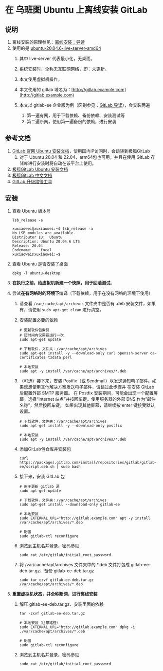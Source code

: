# 在 乌班图 Ubuntu 上离线安装 GitLab

## 说明

1. 离线安装的原理参见：[离线安装：导读](/offline/guide.md)
2. 使用的是 [ubuntu-20.04.6-live-server-amd64](https://releases.ubuntu.com/20.04/ubuntu-20.04.6-live-server-amd64.iso)
    1. 其中 live-server 代表最小化，无桌面。
    2. 系统安装时，全称无互联网网络，即：未更新。
    3. 本文使用虚拟机操作。
    4. 本文使用的 gitlab 域名为：[http://gitlab.example.com](http://gitlab.example.com)
    5. 本文以 gitlab-ee 企业版为例（区别参见：[GitLab 导读](/docs/guide/gitlab.md)），会安装两遍

        1. 第一遍有网，用于下载依赖、备份依赖、安装测试等
        2. 第二遍断网，使用第一遍备份的依赖，进行安装

## 参考文档

1. [GitLab 官网 Ubuntu 安装文档](https://about.gitlab.com/install/#ubuntu)，使用国内IP访问时，会跳转到极狐GitLab
    1. 对于 Ubuntu 20.04 和 22.04，arm64包也可用，并且在使用 GitLab 存储库进行安装时将自动在该平台上使用。
2. [极狐GitLab Ubuntu 安装文档](https://gitlab.cn/install/#ubuntu)
3. [极狐GitLab 中文文档](https://docs.gitlab.cn/)
4. [GitLab 升级路径工具](https://gitlab-com.gitlab.io/support/toolbox/upgrade-path/)

## 安装

1. 查看 Ubuntu 版本号

   ```shell
   lsb_release -a
   ```

   ```shell
   xuxiaowei@xuxiaowei:~$ lsb_release -a
   No LSB modules are available.
   Distributor ID:	Ubuntu
   Description:	Ubuntu 20.04.6 LTS
   Release:	20.04
   Codename:	focal
   xuxiaowei@xuxiaowei:~$ 
   ```

2. 查看 Ubuntu 是否安装了桌面

   ```shell
   dpkg -l ubuntu-desktop
   ```

3. **在执行之前，给虚拟机新建一个快照，用于回滚测试**。
4. 尝试**在有网络时的环境下**编译（下载依赖，用于在没有网络的环境下使用）
    1. 请查看 `/var/cache/apt/archives` 文件夹中是否有 .deb 安装文件，如果有，请使用 `sudo apt-get clean` 进行清空。
    2. 安装配置必要的依赖

       ```shell
       # 更新软件包索引
       # 短时间内仅需要运行一次
       sudo apt-get update
       
       # 下载软件，文件夹：/var/cache/apt/archives
       sudo apt-get install -y --download-only curl openssh-server ca-certificates tzdata perl
       
       # 本地安装
       sudo apt -y install /var/cache/apt/archives/*.deb
       ```

    3. （可选）接下来，安装 Postfix（或 Sendmail）以发送通知电子邮件。如果您想使用其他解决方案发送电子邮件，请跳过此步骤并 在安装
       GitLab 后配置外部 SMTP 服务器。
       在 Postfix 安装期间，可能会出现一个配置屏幕。选择“Internet 站点”并按回车键。使用服务器的外部 DNS 作为“邮件名称”，然后按回车键。
       如果出现其他屏幕，请继续按 enter 键接受默认设置。

        ```shell
        # 下载软件，文件夹：/var/cache/apt/archives
        sudo apt-get install -y --download-only postfix
        
        # 本地安装
        sudo apt -y install /var/cache/apt/archives/*.deb
        ```

    4. 添加GitLab包仓库并安装包

         ```shell
         curl https://packages.gitlab.com/install/repositories/gitlab/gitlab-ee/script.deb.sh | sudo bash
         ```

    5. 接下来，安装 GitLab 包

         ```shell
         # 用于更新 gitlab 源
         sudo apt-get update
         
         # 下载软件，文件夹：/var/cache/apt/archives
         sudo apt-get install --download-only gitlab-ee
         
         # 本地安装
         sudo EXTERNAL_URL="http://gitlab.example.com" apt -y install /var/cache/apt/archives/*.deb
         
         # 配置
         sudo gitlab-ctl reconfigure
         ```

    6. 浏览到主机名并登录，密码参见

         ```shell
         sudo cat /etc/gitlab/initial_root_password
         ```

    7. 将 /var/cache/apt/archives 文件夹中的 *.deb 文件打包成 gitlab-ee-deb.tar.gz、备份 gitlab-ee-deb.tar.gz

         ```shell
         sudo tar czvf gitlab-ee-deb.tar.gz /var/cache/apt/archives/*.deb
         ```

5. **重置虚拟机状态，并全称断网，进行离线安装**

    1. 解压 gitlab-ee-deb.tar.gz、安装里面的依赖

        ```shell
        tar -zxvf gitlab-ee-deb.tar.gz
        
        # 本地安装（注意路径）
        sudo EXTERNAL_URL="http://gitlab.example.com" dpkg -i ./var/cache/apt/archives/*.deb
        
        # 配置
        sudo gitlab-ctl reconfigure
        ```

    2. 浏览到主机名并登录，密码参见

         ```shell
         sudo cat /etc/gitlab/initial_root_password
         ```
